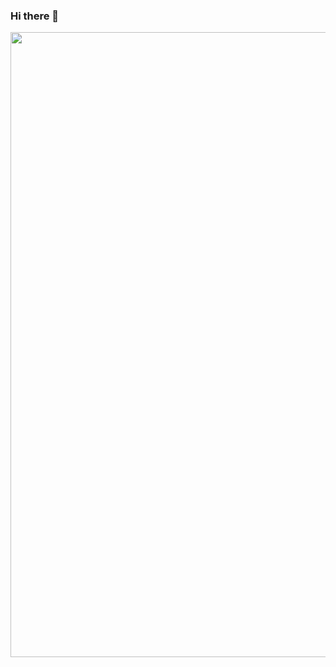 ### Hi there 👋

<div id="header" align="center">
  <img src="https://media.giphy.com/media/9mFGCw7mg7aBdpT1c7/giphy.gif" width="1000"/>
</div>


<!--
**APavlyuchenko/APavlyuchenko** is a ✨ _special_ ✨ repository because its `README.md` (this file) appears on your GitHub profile.

Here are some ideas to get you started:

- 🔭 I’m currently working on ...
- 🌱 I’m currently learning ...
- 👯 I’m looking to collaborate on ...
- 🤔 I’m looking for help with ...
- 💬 Ask me about ...
- 📫 How to reach me: ...
- 😄 Pronouns: ...
- ⚡ Fun fact: ...
-->
